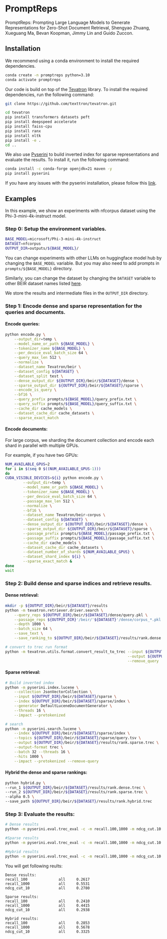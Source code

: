 # PromptReps
PromptReps: Prompting Large Language Models to Generate Representations for Zero-Shot Document Retrieval, Shengyao Zhuang, Xueguang Ma, Bevan Koopman, Jimmy Lin and Guido Zuccon.
## Installation
We recommend using a conda environment to install the required dependencies.
```bash
conda create -n promptreps python=3.10
conda activate promptreps
```
Our code is build on top of the [Tevatron](https://github.com/texttron/tevatron) library. To install the required dependencies, run the following command:
```bash
git clone https://github.com/texttron/tevatron.git

cd tevatron
pip install transformers datasets peft
pip install deepspeed accelerate
pip install faiss-cpu
pip install ranx
pip install nltk
pip install -e .
cd ..
```
We also use [Pyserini](https://github.com/castorini/pyserini/tree/master) to build inverted index for sparse representations and evaluate the results. 
To install it, run the following command:
```bash
conda install -c conda-forge openjdk=21 maven -y
pip install pyserini
```
If you have any issues with the pyserini installation, please follow this [link](https://github.com/castorini/pyserini/blob/master/docs/installation.md).

## Examples
In this example, we show an experiments with nfcorpus dataset using the Phi-3-mini-4k-instruct model. 
### Step 0: Setup the environment variables.

```bash
BASE_MODEL=microsoft/Phi-3-mini-4k-instruct
DATASET=nfcorpus
OUTPUT_DIR=outputs/${BASE_MODEL}/
```
You can change experiments with other LLMs on huggingface model hub by changing the `BASE_MODEL` variable. 
But you may also need to add prompts in `prompts/${BASE_MODEL}` directory.

Similarly, you can change the dataset by changing the `DATASET` variable to other BEIR dataset names listed [here](https://github.com/beir-cellar/beir?tab=readme-ov-file#beers-available-datasets).

We store the results and intermediate files in the `OUTPUT_DIR` directory.

### Step 1: Encode dense and sparse representation for the queries and documents.

#### Encode queries:
```bash
python encode.py \
    --output_dir=temp \
    --model_name_or_path ${BASE_MODEL} \
    --tokenizer_name ${BASE_MODEL} \
    --per_device_eval_batch_size 64 \
    --query_max_len 512 \
    --normalize \
    --dataset_name Tevatron/beir \
    --dataset_config ${DATASET} \
    --dataset_split test \
    --dense_output_dir ${OUTPUT_DIR}/beir/${DATASET}/dense \
    --sparse_output_dir ${OUTPUT_DIR}/beir/${DATASET}/sparse \
    --encode_is_query \
    --bf16 \
    --query_prefix prompts/${BASE_MODEL}/query_prefix.txt \
    --query_suffix prompts/${BASE_MODEL}/query_suffix.txt \
    --cache_dir cache_models \
    --dataset_cache_dir cache_datasets \
    --sparse_exact_match
```
#### Encode documents:
For large corpus, we sharding the document collection and encode each shard in parallel with multiple GPUs.

For example, if you have two GPUs:
```bash
NUM_AVAILABLE_GPUS=2
for i in $(seq 0 $((NUM_AVAILABLE_GPUS-1)))
do
CUDA_VISIBLE_DEVICES=${i} python encode.py \
        --output_dir=temp \
        --model_name_or_path ${BASE_MODEL} \
        --tokenizer_name ${BASE_MODEL} \
        --per_device_eval_batch_size 64 \
        --passage_max_len 512 \
        --normalize \
        --bf16 \
        --dataset_name Tevatron/beir-corpus \
        --dataset_config ${DATASET} \
        --dense_output_dir ${OUTPUT_DIR}/beir/${DATASET}/dense \
        --sparse_output_dir ${OUTPUT_DIR}/beir/${DATASET}/sparse \
        --passage_prefix prompts/${BASE_MODEL}/passage_prefix.txt \
        --passage_suffix prompts/${BASE_MODEL}/passage_suffix.txt \
        --cache_dir cache_models \
        --dataset_cache_dir cache_datasets \
        --dataset_number_of_shards ${NUM_AVAILABLE_GPUS} \
        --dataset_shard_index ${i} \
        --sparse_exact_match &
done
wait
```

### Step 2: Build dense and sparse indices and retrieve results.

#### Dense retrieval:
```bash
mkdir -p ${OUTPUT_DIR}/beir/${DATASET}/results
python -m tevatron.retriever.driver.search \
    --query_reps ${OUTPUT_DIR}/beir/${DATASET}/dense/query.pkl \
    --passage_reps ${OUTPUT_DIR}'/beir/'${DATASET}'/dense/corpus_*.pkl' \
    --depth 1000 \
    --batch_size 64 \
    --save_text \
    --save_ranking_to ${OUTPUT_DIR}/beir/${DATASET}/results/rank.dense.txt

# convert to trec run format
python -m tevatron.utils.format.convert_result_to_trec --input ${OUTPUT_DIR}/beir/${DATASET}/results/rank.dense.txt \
                                                       --output ${OUTPUT_DIR}/beir/${DATASET}/results/rank.dense.trec \
                                                       --remove_query
```

#### Sparse retrieval:

```bash
# Build inverted index
python -m pyserini.index.lucene \
    --collection JsonVectorCollection \
    --input ${OUTPUT_DIR}/beir/${DATASET}/sparse \
    --index ${OUTPUT_DIR}/beir/${DATASET}/sparse/index \
    --generator DefaultLuceneDocumentGenerator \
    --threads 16 \
    --impact --pretokenized

# search
python -m pyserini.search.lucene \
    --index ${OUTPUT_DIR}/beir/${DATASET}/sparse/index \
    --topics ${OUTPUT_DIR}/beir/${DATASET}/sparse/query.tsv \
    --output ${OUTPUT_DIR}/beir/${DATASET}/results/rank.sparse.trec \
    --output-format trec \
    --batch 32 --threads 16 \
    --hits 1000 \
    --impact --pretokenized --remove-query
```

#### Hybrid the dense and sparse rankings:
```bash
python hybrid.py \
--run_1 ${OUTPUT_DIR}/beir/${DATASET}/results/rank.dense.trec \
--run_2 ${OUTPUT_DIR}/beir/${DATASET}/results/rank.sparse.trec \
--alpha 0.5 \
--save_path ${OUTPUT_DIR}/beir/${DATASET}/results/rank.hybrid.trec
```


### Step 3: Evaluate the results:

```bash
# Dense results
python -m pyserini.eval.trec_eval -c -m recall.100,1000 -m ndcg_cut.10 beir-v1.0.0-${DATASET}-test  ${OUTPUT_DIR}/beir/${DATASET}/results/rank.dense.trec

#Sparse results
python -m pyserini.eval.trec_eval -c -m recall.100,1000 -m ndcg_cut.10 beir-v1.0.0-${DATASET}-test ${OUTPUT_DIR}/beir/${DATASET}/results/rank.sparse.trec

#Hybrid results
python -m pyserini.eval.trec_eval -c -m recall.100,1000 -m ndcg_cut.10 beir-v1.0.0-${DATASET}-test ${OUTPUT_DIR}/beir/${DATASET}/results/rank.hybrid.trec
```

You will get following reults:
```
Dense results:
recall_100              all     0.2617
recall_1000             all     0.5531
ndcg_cut_10             all     0.2780

Sparse results:
recall_100              all     0.2410
recall_1000             all     0.4415
ndcg_cut_10             all     0.2938

Hybrid results:
recall_100              all     0.2853
recall_1000             all     0.5678
ndcg_cut_10             all     0.3325

```
